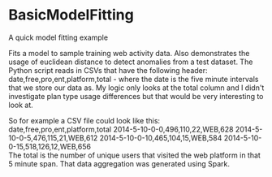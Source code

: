 BasicModelFitting
=================

A quick model fitting example

Fits a model to sample training web activity data. Also demonstrates the usage of euclidean distance to detect anomalies from a test dataset. 
The Python script reads in CSVs that have the following header: date,free,pro,ent,platform,total - where the date is the five minute intervals that we store our data as. My logic only looks at the total column and I didn't investigate plan type usage differences but that would be very interesting to look at. <br>

So for example a CSV file could look like this:
date,free,pro,ent,platform,total
2014-5-10-0-0,496,110,22,WEB,628
2014-5-10-0-5,476,115,21,WEB,612
2014-5-10-0-10,465,104,15,WEB,584
2014-5-10-0-15,518,126,12,WEB,656
<br>
The total is the number of unique users that visited the web platform in that 5 minute span. That data aggregation was generated using Spark. 
